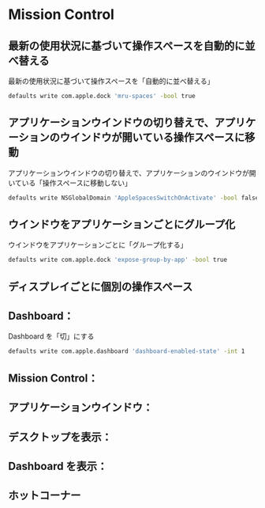 Mission Control
===============

最新の使用状況に基づいて操作スペースを自動的に並べ替える
--------------------------------------------------------

最新の使用状況に基づいて操作スペースを「自動的に並べ替える」

```sh
defaults write com.apple.dock 'mru-spaces' -bool true
```

アプリケーションウインドウの切り替えで、アプリケーションのウインドウが開いている操作スペースに移動
--------------------------------------------------------------------------------------------------

アプリケーションウインドウの切り替えで、アプリケーションのウインドウが開いている「操作スペースに移動しない」

```sh
defaults write NSGlobalDomain 'AppleSpacesSwitchOnActivate' -bool false
```

ウインドウをアプリケーションごとにグループ化
--------------------------------------------

ウインドウをアプリケーションごとに「グループ化する」

```sh
defaults write com.apple.dock 'expose-group-by-app' -bool true
```

ディスプレイごとに個別の操作スペース
------------------------------------

Dashboard：
----------

Dashboard を「切」にする

```sh
defaults write com.apple.dashboard 'dashboard-enabled-state' -int 1
```

Mission Control：
----------------

アプリケーションウインドウ：
---------------------------

デスクトップを表示：
-------------------

Dashboard を表示：
-----------------

ホットコーナー
--------------
